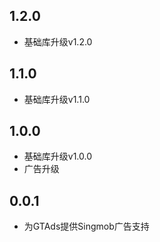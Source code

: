 ## 1.2.0

* 基础库升级v1.2.0

## 1.1.0

* 基础库升级v1.1.0

## 1.0.0

* 基础库升级v1.0.0
* 广告升级

## 0.0.1

* 为GTAds提供Singmob广告支持

